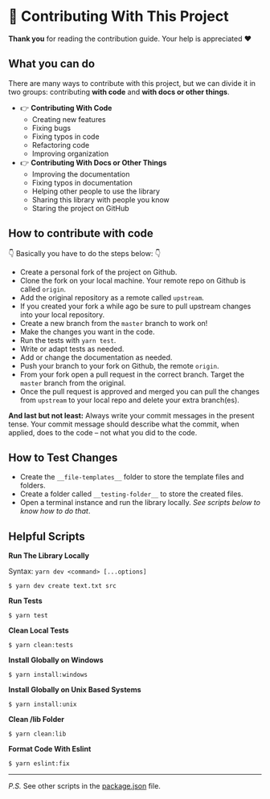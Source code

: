 # :handshake: Contributing With This Project

**Thank you** for reading the contribution guide. Your help is appreciated :heart:

## What you can do

There are many ways to contribute with this project, but we can divide it in two groups: contributing **with code** and **with docs or other things**.

- :point_right: **Contributing With Code**
  - Creating new features
  - Fixing bugs
  - Fixing typos in code
  - Refactoring code
  - Improving organization
- :point_right: **Contributing With Docs or Other Things**
  - Improving the documentation
  - Fixing typos in documentation
  - Helping other people to use the library
  - Sharing this library with people you know
  - Staring the project on GitHub

## How to contribute with code

:point_down: Basically you have to do the steps below: :point_down:

- Create a personal fork of the project on Github.
- Clone the fork on your local machine. Your remote repo on Github is called `origin`.
- Add the original repository as a remote called `upstream`.
- If you created your fork a while ago be sure to pull upstream changes into your local repository.
- Create a new branch from the `master` branch to work on!
- Make the changes you want in the code.
- Run the tests with `yarn test`.
- Write or adapt tests as needed.
- Add or change the documentation as needed.
- Push your branch to your fork on Github, the remote `origin`.
- From your fork open a pull request in the correct branch. Target the `master` branch from the original.
- Once the pull request is approved and merged you can pull the changes from `upstream` to your local repo and delete your extra branch(es).

**And last but not least:** Always write your commit messages in the present tense. Your commit message should describe what the commit, when applied, does to the code – not what you did to the code.

## How to Test Changes

- Create the `__file-templates__` folder to store the template files and folders.
- Create a folder called `__testing-folder__` to store the created files.
- Open a terminal instance and run the library locally. _See scripts below to know how to do that_.

## Helpful Scripts

**Run The Library Locally**

Syntax: `yarn dev <command> [...options]`

```
$ yarn dev create text.txt src
```

**Run Tests**

```
$ yarn test
```

**Clean Local Tests**

```
$ yarn clean:tests
```

**Install Globally on Windows**

```
$ yarn install:windows
```

**Install Globally on Unix Based Systems**

```
$ yarn install:unix
```

**Clean /lib Folder**

```
$ yarn clean:lib
```

**Format Code With Eslint**

```
$ yarn eslint:fix
```

---

_P.S._ See other scripts in the [package.json](/package.json) file.
